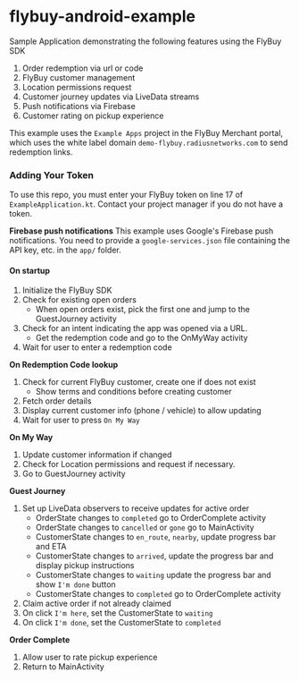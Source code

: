 # flybuy-android-example

Sample Application demonstrating the following features using the FlyBuy SDK
1.  Order redemption via url or code
2.  FlyBuy customer management
3.  Location permissions request
4.  Customer journey updates via LiveData streams
5.  Push notifications via Firebase
6.  Customer rating on pickup experience

This example uses the `Example Apps` project in the FlyBuy Merchant portal, which uses the white label domain `demo-flybuy.radiusnetworks.com` to send redemption links. 

### Adding Your Token
To use this repo, you must enter your FlyBuy token on line 17 of `ExampleApplication.kt`. Contact your project manager if you do not have a token.

**Firebase push notifications**
This example uses Google's Firebase push notifications.  You need to provide a `google-services.json` file containing the API key, etc. in the `app/` folder.



#### On startup
 1. Initialize the FlyBuy SDK  
 3. Check for existing open orders  
    - When open orders exist, pick the first one and jump to the GuestJourney activity  
 4. Check for an intent indicating the app was opened via a URL.  
    - Get the redemption code and go to the OnMyWay activity  
 5. Wait for user to enter a redemption code
     
**On Redemption Code lookup**  
 1. Check for current FlyBuy customer, create one if does not exist 
    - Show terms and conditions before creating customer
 2. Fetch order details
 3. Display current customer info (phone / vehicle) to allow updating  
 4. Wait for user to press `On My Way`
 
 **On My Way**  
 1. Update customer information if changed  
 2. Check for Location permissions and request if necessary.  
 3. Go to GuestJourney activity
     
**Guest Journey**  
 1. Set up LiveData observers to receive updates for active order  
    - OrderState changes to `completed` go to OrderComplete activity
    - OrderState changes to `cancelled` or `gone` go to MainActivity
    - CustomerState changes to `en_route`, `nearby`, update progress bar and ETA  
    - CustomerState changes to `arrived`, update the progress bar and display pickup instructions  
    - CustomerState changes to `waiting` update the progress bar and show `I'm done` button  
    - CustomerState changes to `completed` go to OrderComplete activity  
 2. Claim active order if not already claimed  
 3. On click `I'm here`, set the CustomerState to `waiting`
 4. On click `I'm done`, set the CustomerState to `completed`

  **Order Complete**  
 1. Allow user to rate pickup experience
 2. Return to MainActivity